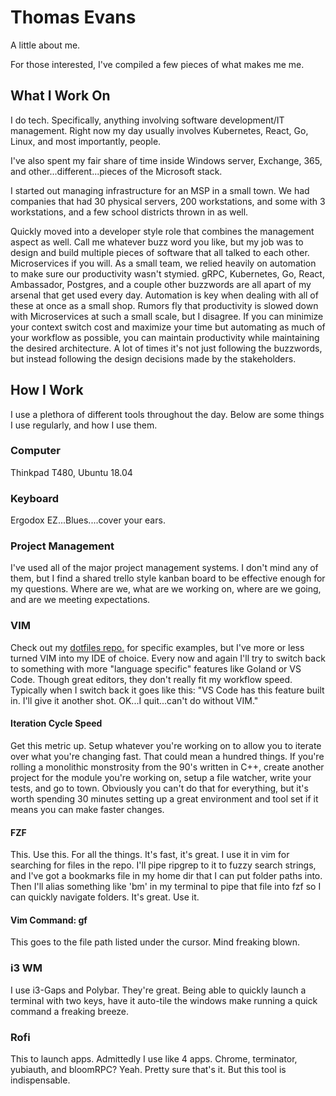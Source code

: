 # Thomas Evans

A little about me. 

For those interested, I've compiled a few pieces of what makes me me. 

## What I Work On

I do tech. Specifically, anything involving software development/IT management. 
Right now my day usually involves Kubernetes, React, Go, Linux, and most importantly, people.

I've also spent my fair share of time inside Windows server, Exchange, 365, and other...different...pieces
of the Microsoft stack.

I started out managing infrastructure for an MSP in a small town. We had companies that had 30 physical servers, 
200 workstations, and some with 3 workstations, and a few school districts thrown in as well. 

Quickly moved into a developer style role that combines the management aspect as well. Call me whatever buzz 
word you like, but my job was to design and build multiple pieces of software that all talked to each other. 
Microservices if you will. As a small team, we relied heavily on automation to make sure our productivity
wasn't stymied. gRPC, Kubernetes, Go, React, Ambassador, Postgres, and a couple other buzzwords are all 
apart of my arsenal that get used every day. Automation is key when dealing with all of these at once
as a small shop. Rumors fly that productivity is slowed down with Microservices at such a small scale,
but I disagree. If you can minimize your context switch cost and maximize your time but automating as much
of your workflow as possible, you can maintain productivity while maintaining the desired architecture. 
A lot of times it's not just following the buzzwords, but instead following the design decisions made by 
the stakeholders.

## How I Work

I use a plethora of different tools throughout the day. Below are some things I use regularly, and 
how I use them.

### Computer

Thinkpad T480, Ubuntu 18.04

### Keyboard

Ergodox EZ...Blues....cover your ears.

### Project Management

I've used all of the major project management systems. I don't mind any of them, but I find 
a shared trello style kanban board to be effective enough for my questions. Where are we, what
are we working on, where are we going, and are we meeting expectations. 


### VIM

Check out my [dotfiles repo.](https://github.com/teevans/cfg) for specific examples, but I've more or 
less turned VIM into my IDE of choice. Every now and again I'll try to switch back to something with 
more "language specific" features like Goland or VS Code. Though great editors, they don't really fit 
my workflow speed. Typically when I switch back it goes like this: "VS Code has this feature built in. I'll
give it another shot. OK...I quit...can't do without VIM."

#### Iteration Cycle Speed

Get this metric up. Setup whatever you're working on to allow you to iterate over what you're changing fast.
That could mean a hundred things. If you're rolling a monolithic monstrosity from the 90's written in C++,
create another project for the module you're working on, setup a file watcher, write your tests, and 
go to town. Obviously you can't do that for everything, but it's worth spending 30 minutes setting up a 
great environment and tool set if it means you can make faster changes. 

#### FZF

This. Use this. For all the things. It's fast, it's great. I use it in vim for searching for files 
in the repo. I'll pipe ripgrep to it to fuzzy search strings, and I've got a bookmarks file in my 
home dir that I can put folder paths into. Then I'll alias something like 'bm' in my terminal to pipe
that file into fzf so I can quickly navigate folders. It's great. Use it.

#### Vim Command: <leader>gf
This goes to the file path listed under the cursor. Mind freaking blown. 

### i3 WM

I use i3-Gaps and Polybar. They're great. Being able to quickly launch a terminal with two keys, have it 
auto-tile the windows make running a quick command a freaking breeze.

### Rofi

This to launch apps. Admittedly I use like 4 apps. Chrome, terminator, yubiauth, and bloomRPC? Yeah.
Pretty sure that's it. But this tool is indispensable.

  
